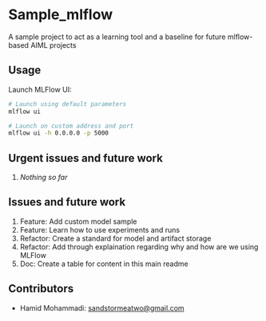 # Sample_mlflow

A sample project to act as a learning tool and a baseline for future mlflow-based AIML projects


## Usage

Launch MLFlow UI:

```bash
# Launch using default parameters
mlflow ui

# Launch on custom address and port
mlflow ui -h 0.0.0.0 -p 5000
```


## Urgent issues and future work

1. *Nothing so far*


## Issues and future work

1. Feature: Add custom model sample
2. Feature: Learn how to use experiments and runs
3. Refactor: Create a standard for model and artifact storage
4. Refactor: Add through explaination regarding why and how are we using MLFlow
5. Doc: Create a table for content in this main readme


## Contributors
- Hamid Mohammadi: <sandstormeatwo@gmail.com>
